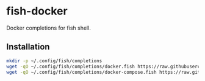 # fish-docker

Docker completions for fish shell.

## Installation

```bash
mkdir -p ~/.config/fish/completions
wget -qO ~/.config/fish/completions/docker.fish https://raw.githubusercontent.com/dldevinc/fish-docker/main/completions/docker.fish
wget -qO ~/.config/fish/completions/docker-compose.fish https://raw.githubusercontent.com/dldevinc/fish-docker/main/completions/docker-compose.fish
```
